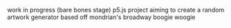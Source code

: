 work in progress (bare bones stage) p5.js project aiming to create a random artwork generator based off mondrian's broadway boogie woogie
